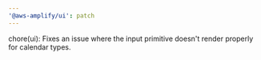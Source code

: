 ```yaml
---
'@aws-amplify/ui': patch
---
```


chore(ui): Fixes an issue where the input primitive doesn't render properly for calendar types.
